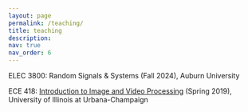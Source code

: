 ```yaml
---
layout: page
permalink: /teaching/
title: teaching
description: 
nav: true
nav_order: 6
---
```


ELEC 3800: Random Signals & Systems (Fall 2024), Auburn University

ECE 418: [Introduction to Image and Video Processing](https://courses.grainger.illinois.edu/ece418/sp2019/) (Spring 2019), University of Illinois at Urbana-Champaign
